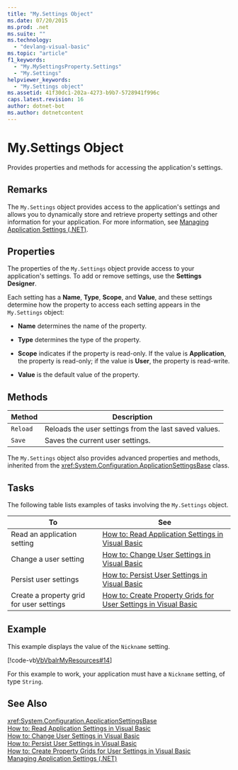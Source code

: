 ```yaml
---
title: "My.Settings Object"
ms.date: 07/20/2015
ms.prod: .net
ms.suite: ""
ms.technology: 
  - "devlang-visual-basic"
ms.topic: "article"
f1_keywords: 
  - "My.MySettingsProperty.Settings"
  - "My.Settings"
helpviewer_keywords: 
  - "My.Settings object"
ms.assetid: 41f30dc1-202a-4273-b9b7-5728941f996c
caps.latest.revision: 16
author: dotnet-bot
ms.author: dotnetcontent
---
```

# My.Settings Object
Provides properties and methods for accessing the application's settings.  
  
## Remarks  
 The `My.Settings` object provides access to the application's settings and allows you to dynamically store and retrieve property settings and other information for your application. For more information, see [Managing Application Settings (.NET)](/visualstudio/ide/managing-application-settings-dotnet).  
  
## Properties  
 The properties of the `My.Settings` object provide access to your application's settings. To add or remove settings, use the **Settings Designer**.  
  
 Each setting has a **Name**, **Type**, **Scope**, and **Value**, and these settings determine how the property to access each setting appears in the `My.Settings` object:  
  
-   **Name** determines the name of the property.  
  
-   **Type** determines the type of the property.  
  
-   **Scope** indicates if the property is read-only. If the value is **Application**, the property is read-only; if the value is **User**, the property is read-write.  
  
-   **Value** is the default value of the property.  
  
## Methods  
  
|Method|Description|  
|---|---|  
|`Reload`|Reloads the user settings from the last saved values.|  
|`Save`|Saves the current user settings.|  
  
 The `My.Settings` object also provides advanced properties and methods, inherited from the <xref:System.Configuration.ApplicationSettingsBase> class.  
  
## Tasks  
 The following table lists examples of tasks involving the `My.Settings` object.  
  
|To|See|  
|---|---|  
|Read an application setting|[How to: Read Application Settings in Visual Basic](../../../visual-basic/developing-apps/programming/app-settings/how-to-read-application-settings.md)|  
|Change a user setting|[How to: Change User Settings in Visual Basic](../../../visual-basic/developing-apps/programming/app-settings/how-to-change-user-settings.md)|  
|Persist user settings|[How to: Persist User Settings in Visual Basic](../../../visual-basic/developing-apps/programming/app-settings/how-to-persist-user-settings.md)|  
|Create a property grid for user settings|[How to: Create Property Grids for User Settings in Visual Basic](../../../visual-basic/developing-apps/programming/app-settings/how-to-create-property-grids-for-user-settings.md)|  
  
## Example  
 This example displays the value of the `Nickname` setting.  
  
 [!code-vb[VbVbalrMyResources#14](../../../visual-basic/developing-apps/programming/app-settings/codesnippet/VisualBasic/my-settings-object_1.vb)]  
  
 For this example to work, your application must have a `Nickname` setting, of type `String`.  
  
## See Also  
 <xref:System.Configuration.ApplicationSettingsBase>  
 [How to: Read Application Settings in Visual Basic](../../../visual-basic/developing-apps/programming/app-settings/how-to-read-application-settings.md)  
 [How to: Change User Settings in Visual Basic](../../../visual-basic/developing-apps/programming/app-settings/how-to-change-user-settings.md)  
 [How to: Persist User Settings in Visual Basic](../../../visual-basic/developing-apps/programming/app-settings/how-to-persist-user-settings.md)  
 [How to: Create Property Grids for User Settings in Visual Basic](../../../visual-basic/developing-apps/programming/app-settings/how-to-create-property-grids-for-user-settings.md)  
 [Managing Application Settings (.NET)](/visualstudio/ide/managing-application-settings-dotnet)

